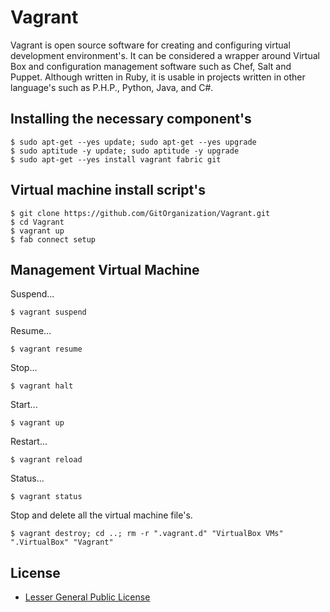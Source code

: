 Vagrant
=======

Vagrant is open source software for creating and configuring virtual development environment's. It can be considered a wrapper around Virtual Box and configuration management software such as Chef, Salt and Puppet. Although written in Ruby, it is usable in projects written in other language's such as P.H.P., Python, Java, and C#.

Installing the necessary component's
------------------------------------

    $ sudo apt-get --yes update; sudo apt-get --yes upgrade
    $ sudo aptitude -y update; sudo aptitude -y upgrade
    $ sudo apt-get --yes install vagrant fabric git

Virtual machine install script's
--------------------------------

    $ git clone https://github.com/GitOrganization/Vagrant.git
    $ cd Vagrant
    $ vagrant up
    $ fab connect setup

Management Virtual Machine
--------------------------

Suspend...

    $ vagrant suspend

Resume...

    $ vagrant resume

Stop...

    $ vagrant halt

Start...

    $ vagrant up

Restart...

    $ vagrant reload

Status...

    $ vagrant status

Stop and delete all the virtual machine file's.

    $ vagrant destroy; cd ..; rm -r ".vagrant.d" "VirtualBox VMs" ".VirtualBox" "Vagrant"

License
-------

 * [Lesser General Public License](https://github.com/GitOrganization/Vagrant/blob/master/LICENSE)
